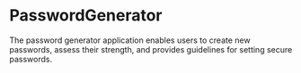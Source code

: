 # PasswordGenerator
The password generator application enables users to create new passwords, assess their strength, and provides guidelines for setting secure passwords.
